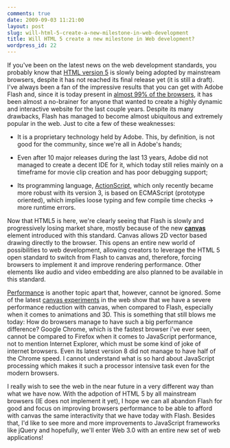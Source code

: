 ```yaml
---
comments: true
date: 2009-09-03 11:21:00
layout: post
slug: will-html-5-create-a-new-milestone-in-web-development
title: Will HTML 5 create a new milestone in Web development?
wordpress_id: 22
---
```



If you've been on the latest news on the web development standards, you probably know that [HTML version 5](http://en.wikipedia.org/wiki/HTML_5) is slowly being adopted by mainstream browsers, despite it has not reached its final release yet (it is still a draft). I've always been a fan of the impressive results that you can get with Adobe Flash and, since it is today present in [almost 99% of the browsers](http://www.adobe.com/products/player_census/flashplayer/version_penetration.html), it has been almost a no-brainer for anyone that wanted to create a highly dynamic and interactive website for the last couple years. Despite its many drawbacks, Flash has managed to become almost ubiquitous and extremely popular in the web. Just to cite a few of these weaknesses:






	
  * It is a proprietary technology held by Adobe. This, by definition, is not good for the community, since we're all in Adobe's hands;

	
  * Even after 10 major releases during the last 13 years, Adobe did not managed to create a decent IDE for it, which today still relies mainly on a timeframe for movie clip creation and has poor debugging support;

	
  * Its programming language, [ActionScript](http://en.wikipedia.org/wiki/ActionScript), which only recently became more robust with its version 3, is based on ECMAScript (prototype oriented), which implies loose typing and few compile time checks -> more runtime errors.





Now that HTML5 is here, we're clearly seeing that Flash is slowly and progressively losing market share, mostly because of the new [**canvas**](http://en.wikipedia.org/wiki/Canvas_%28HTML_element%29) element introduced with this standard. Canvas allows 2D vector based drawing directly to the browser. This opens an entire new world of possibilities to web development, allowing creators to leverage the HTML 5 open standard to switch from Flash to canvas and, therefore, forcing browsers to implement it and improve rendering performance. Other elements like audio and video embedding are also planned to be available in this standard.






[Performance](http://www.codinghorror.com/blog/archives/001023.html) is another topic apart that, however, cannot be ignored. Some of the latest [canvas experiments](http://www.chromeexperiments.com/) in the web show that we have a severe performance reduction with canvas, when compared to Flash, especially when it comes to animations and 3D. This is something that still blows me today: How do browsers manage to have such a big performance difference? Google Chrome, which is the fastest browser i've ever seen, cannot be compared to Firefox when it comes to JavaScript performance, not to mention Internet Explorer, which must be some kind of joke of internet browsers. Even its latest version 8 did not manage to have half of the Chrome speed. I cannot understand what is so hard about JavaScript processing which makes it such a processor intensive task even for the modern browsers.






I really wish to see the web in the near future in a very different way than what we have now. With the adpotion of HTML 5 by all mainstream browsers (IE does not implement it yet), I hope we can all abandon Flash for good and focus on improving browsers performance to be able to afford with canvas the same interactivity that we have today with Flash. Besides that, I'd like to see more and more improvements to JavaScript frameworks like jQuery and hopefully, we'll enter Web 3.0 with an entire new set of web applications!




